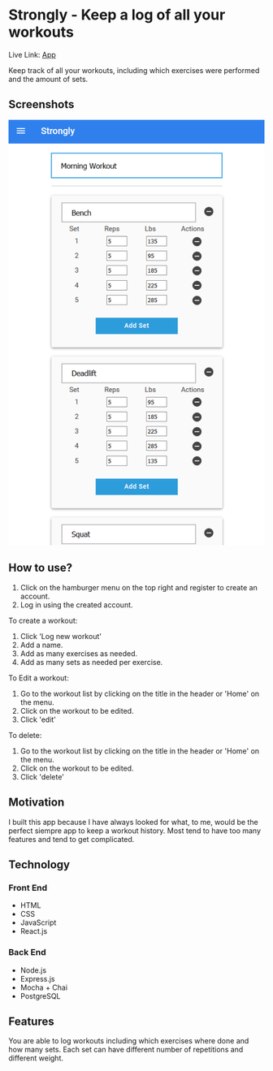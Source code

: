 # Strongly - Keep a log of all your workouts

Live Link: [App](https://build.caco0830.now.sh/) <br />

Keep track of all your workouts, including which exercises were performed and the amount of sets.

## Screenshots

![Screenshot of application](https://raw.githubusercontent.com/caco0830/Strongly-client/master/src/assets/screenshot.png "App Screenshot")

## How to use?
1. Click on the hamburger menu on the top right and register to create an account.
2. Log in using the created account.

To create a workout: <br />
1. Click 'Log new workout'
2. Add a name.
3. Add as many exercises as needed.
4. Add as many sets as needed per exercise.

To Edit a workout:
1. Go to the workout list by clicking on the title in the header or 'Home' on the menu.
2. Click on the workout to be edited.
3. Click 'edit'

To delete:
1. Go to the workout list by clicking on the title in the header or 'Home' on the menu.
2. Click on the workout to be edited.
3. Click 'delete'

## Motivation
I built this app because I have always looked for what, to me, would be the perfect siempre app to keep a workout history. Most tend to have too many features and tend to get complicated.

## Technology
### Front End
- HTML
- CSS
- JavaScript
- React.js

### Back End
- Node.js
- Express.js
- Mocha + Chai
- PostgreSQL

## Features
You are able to log workouts including which exercises where done and how many sets. Each set can have different number of repetitions and different weight. 



